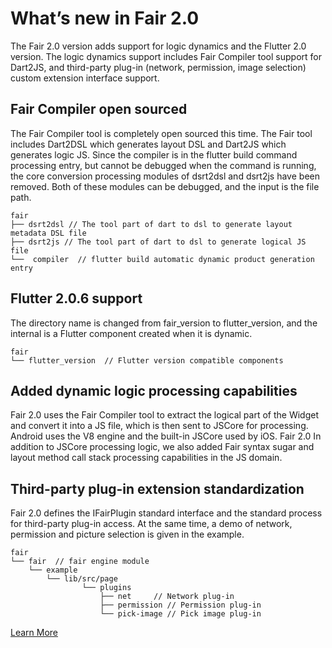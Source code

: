 # What’s new in Fair 2.0
The Fair 2.0 version adds support for logic dynamics and the Flutter 2.0 version. The logic dynamics support includes Fair Compiler tool support for Dart2JS, and third-party plug-in (network, permission, image selection) custom extension interface support.

## Fair Compiler open sourced
The Fair Compiler tool is completely open sourced this time. The Fair tool includes Dart2DSL which generates layout DSL and Dart2JS which generates logic JS.
Since the compiler is in the flutter build command processing entry, but cannot be debugged when the command is running, the core conversion processing modules of dsrt2dsl and dsrt2js have been removed. Both of these modules can be debugged, and the input is the file path.

```
fair
├── dsrt2dsl // The tool part of dart to dsl to generate layout metadata DSL file
├── dsrt2js // The tool part of dart to dsl to generate logical JS file
└──  compiler  // flutter build automatic dynamic product generation entry
```

## Flutter 2.0.6 support

The directory name is changed from fair_version to flutter_version, and the internal is a Flutter component created when it is dynamic.

```
fair
└── flutter_version  // Flutter version compatible components
```

## Added dynamic logic processing capabilities
Fair 2.0 uses the Fair Compiler tool to extract the logical part of the Widget and convert it into a JS file, which is then sent to JSCore for processing. Android uses the V8 engine and the built-in JSCore used by iOS.
Fair 2.0 In addition to JSCore processing logic, we also added Fair syntax sugar and layout method call stack processing capabilities in the JS domain.

## Third-party plug-in extension standardization
Fair 2.0 defines the IFairPlugin standard interface and the standard process for third-party plug-in access. At the same time, a demo of network, permission and picture selection is given in the example.

```
fair
└── fair  // fair engine module
    └── example
        └── lib/src/page
                └── plugins 
                    ├── net     // Network plug-in
                    ├── permission // Permission plug-in
                    └── pick-image // Pick image plug-in
```
[Learn More](./sample_custom_plugin)